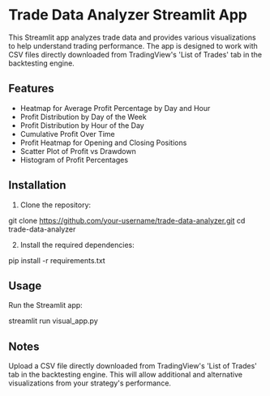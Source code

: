 # Trade Data Analyzer Streamlit App

This Streamlit app analyzes trade data and provides various visualizations to help understand trading performance. The app is designed to work with CSV files directly downloaded from TradingView's 'List of Trades' tab in the backtesting engine.

## Features

- Heatmap for Average Profit Percentage by Day and Hour
- Profit Distribution by Day of the Week
- Profit Distribution by Hour of the Day
- Cumulative Profit Over Time
- Profit Heatmap for Opening and Closing Positions
- Scatter Plot of Profit vs Drawdown
- Histogram of Profit Percentages

## Installation

1. Clone the repository:

git clone https://github.com/your-username/trade-data-analyzer.git cd trade-data-analyzer

2. Install the required dependencies:

pip install -r requirements.txt

## Usage

Run the Streamlit app:

streamlit run visual_app.py

## Notes

Upload a CSV file directly downloaded from TradingView's 'List of Trades' tab in the backtesting engine. This will allow additional and alternative visualizations from your strategy's performance.

